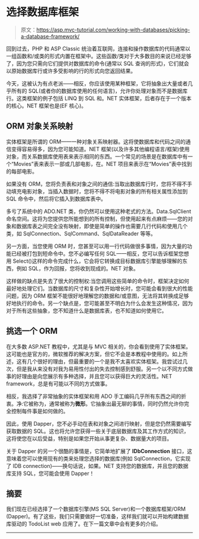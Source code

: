 # 选择数据库框架

> 原文：<https://asp.mvc-tutorial.com/working-with-databases/picking-a-database-framework/>

回到过去，PHP 和 ASP Classic 统治着互联网，连接和操作数据库的代码通常以一组函数和/或类的形式内置在框架中。这些函数/类对于大多数目的来说已经足够了，因为您只需向它们提供对数据库的命令(通常以 SQL 查询的形式)，它们就会以原始数据库行或许多受影响的行的形式向您返回结果。

今天，这被认为有点老派——相反，你应该使用某种框架，它将抽象出大量或者几乎所有的 SQL(或者你的数据库使用的任何语言)，允许你处理对象而不是数据库行。这类框架的例子包括 LINQ 到 SQL 和。NET 实体框架，后者存在于一个版本的核心。NET 框架也是(EF 核心)。

## ORM 对象关系映射

实体框架是所谓的 ORM——一种对象关系映射器。这将使数据库和代码之间的通信变得容易得多，因为您可能知道。NET 框架(以及许多其他编程语言/框架)使用对象，而关系数据库使用表来表示相同的东西。一个常见的场景是在数据库中有一个“Movies”表来表示一部或几部电影，在。NET 项目来表示在“Movies”表中找到的每部电影。

如果没有 ORM，您将负责表和对象之间的通信:当取出数据库行时，您将不得不手动填充电影对象，当插入数据时，您将不得不将电影对象的所有相关属性添加到 SQL 命令中，然后将它插入到数据库表中。

多亏了系统中的 ADO.NET 类，你仍然可以使用这种老式的方法。Data.SqlClient 命名空间。这将为您提供您所能想到的所有控制，但使用起来有点麻烦——您的对象和数据库表之间完全没有映射，即使是简单的操作也需要几行代码和使用几个类，如 SqlConnection、SqlCommand、SqlDataReader 等等。

<input type="hidden" name="IL_IN_ARTICLE">

另一方面，当您使用 ORM 时，您甚至可以用一行代码做很多事情，因为大量的功能已经被打包到短命令中。您不必编写任何 SQL——相反，您可以告诉框架您想用 Select()这样的命令完成什么，它会将它转换成目标数据库引擎能够理解的东西，例如 SQL，作为回报，您将收到现成的。NET 对象。

这样做的缺点是失去了很大的控制权:当您调用这些简单的命令时，框架决定如何最好地处理它们。当数据库的尺寸和复杂性开始增长时，您可能会看到很大的性能问题，因为 ORM 框架不能很好地理解您的数据和/或意图，无法将其转换成足够好地执行的命令。另一个缺点是，您可能甚至不明白为什么会发生这种情况，因为对于所有这些抽象，您不知道什么是数据库表，也不知道如何使用它。

## 挑选一个 ORM

在大多数 ASP.NET 教程中，尤其是与 MVC 相关的，你会看到使用了实体框架。这可能也是官方的，微软推荐的解决方案，但它不会是本教程中使用的。如上所述，这有几个很好的理由，但最重要的一个是我不太喜欢实体框架。我尝试过几次，但是我从来没有对我为易用性付出的失去控制感到舒服。另一个以不同方式做事的好理由是向您展示有多种选择，并且您可以获得巨大的灵活性。NET framework，总是有可能以不同的方式做事。

相反，我选择了非常抽象的实体框架和用 ADO 手工编码几乎所有东西之间的折衷。净:它被称为，通常被称为**微形**。它抽象出最无聊的事情，同时仍然允许你完全控制每件事是如何做的。

因此，使用 Dapper，您不必手动在表和对象之间进行映射，但是您仍然需要编写获取数据的 SQL。这也将允许您获得一些关于底层数据库及其工作方式的知识，这将使您在以后受益，特别是如果您开始从事更复杂、数据量大的项目。

关于 Dapper 的另一个很酷的事情是，它简单地扩展了 **IDbConnection** 接口，这意味着您可以使用现有的类来处理您选择的数据库(例如 SqlConnection，它实现了 IDB connection)——换句话说，如果。NET 支持您的数据库，并且您的数据库支持 SQL，您可能会使用 Dapper！

## 摘要

我们现在已经选择了一个数据库引擎(MS SQL Server)和一个数据库框架/ORM (Dapper)。有了这些，我们只需要做好一切准备，这样我们就可以开始构建数据库驱动的 TodoList web 应用了。在下一篇文章中会有更多的介绍。

* * *